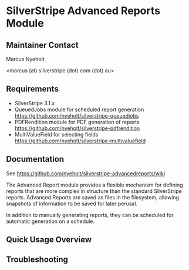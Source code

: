 # SilverStripe Advanced Reports Module

## Maintainer Contact

Marcus Nyeholt

<marcus (at) silverstripe (dot) com (dot) au>

## Requirements

* SilverStripe 3.1.x
* QueuedJobs module for scheduled report generation
  https://github.com/nyeholt/silverstripe-queuedjobs
* PDFRendition module for PDF generation of reports
  https://github.com/nyeholt/silverstripe-pdfrendition
* MultiValueField for selecting fields
  https://github.com/nyeholt/silverstripe-multivaluefield


## Documentation
 
See https://github.com/nyeholt/silverstripe-advancedreports/wiki

The Advanced Report module provides a flexible mechanism for defining reports
that are more complex in structure than the standard SilverStripe reports. 
Advanced Reports are saved as files in the filesystem, allowing snapshots
of information to be saved for later perusal. 

In addition to manually generating reports, they can be scheduled for automatic
generation on a schedule. 

## Quick Usage Overview



## Troubleshooting



